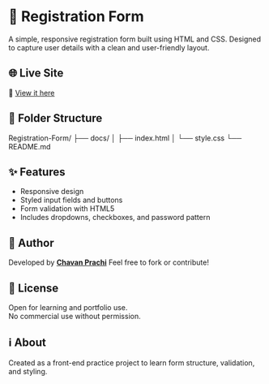 # 📝 Registration Form

A simple, responsive registration form built using HTML and CSS. Designed to capture user details with a clean and user-friendly layout.

## 🌐 Live Site  
🔗 [View it here](https://chavan-prachi.github.io/Registration-Form/)

## 📁 Folder Structure

Registration-Form/
├── docs/
│ ├── index.html
│ └── style.css
└── README.md

## ✨ Features
- Responsive design
- Styled input fields and buttons
- Form validation with HTML5
- Includes dropdowns, checkboxes, and password pattern

## 📌 Author  
Developed by [**Chavan Prachi**](https://github.com/chavan-prachi)
Feel free to fork or contribute!

## 🧾 License  
Open for learning and portfolio use.  
No commercial use without permission.

## ℹ️ About  
Created as a front-end practice project to learn form structure, validation, and styling.
